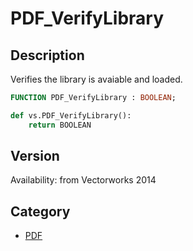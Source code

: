 # PDF_VerifyLibrary

## Description
Verifies the library is avaiable and loaded.

```pascal
FUNCTION PDF_VerifyLibrary : BOOLEAN;
```

```python
def vs.PDF_VerifyLibrary():
    return BOOLEAN
```

## Version
Availability: from Vectorworks 2014

## Category
* [PDF](../Categories/PDF.md)
